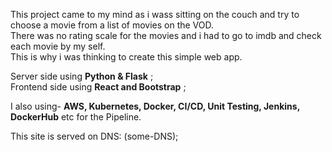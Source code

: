 This project came to my mind as i wass sitting on the couch and try to choose a movie from a list of movies on the VOD.   
There was no rating scale for the movies and i had to go to imdb and check each movie by my self.  
This is why i was thinking to create this simple web app.  

Server side using **Python & Flask** ;  
Frontend side using **React and Bootstrap** ;  

I also using- **AWS, Kubernetes, Docker, CI/CD, Unit Testing, Jenkins, DockerHub** etc for the Pipeline.  

This site is served on DNS: (some-DNS);



